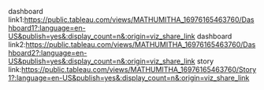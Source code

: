 dashboard link1:https://public.tableau.com/views/MATHUMITHA_16976165463760/Dashboard1?:language=en-US&publish=yes&:display_count=n&:origin=viz_share_link
dashboard link2:https://public.tableau.com/views/MATHUMITHA_16976165463760/Dashboard2?:language=en-US&publish=yes&:display_count=n&:origin=viz_share_link
story link:https://public.tableau.com/views/MATHUMITHA_16976165463760/Story1?:language=en-US&publish=yes&:display_count=n&:origin=viz_share_link

